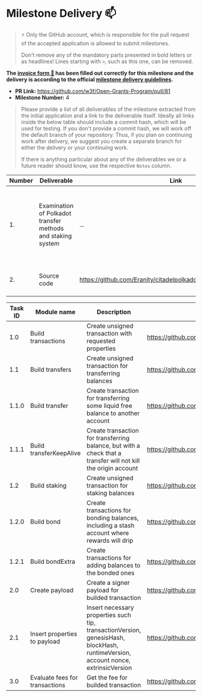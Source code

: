 # Milestone Delivery :mailbox:

> ⚡ Only the GitHub account, which is responsible for the pull request of the accepted application is allowed to submit milestones. 
> 
> Don't remove any of the mandatory parts presented in bold letters or as headlines! Lines starting with `>`, such as this one, can be removed.

**The [invoice form :pencil:](https://docs.google.com/forms/d/e/1FAIpQLSfmNYaoCgrxyhzgoKQ0ynQvnNRoTmgApz9NrMp-hd8mhIiO0A/viewform) has been filled out correctly for this milestone and the delivery is according to the official [milestone delivery guidelines](https://github.com/w3f/General-Grants-Program/blob/master/grants/milestone-deliverables-guidelines.md).**  

* **PR Link:** https://github.com/w3f/Open-Grants-Program/pull/81
* **Milestone Number:** 4

> Please provide a list of all deliverables of the milestone extracted from the initial application and a link to the deliverable itself. Ideally all links inside the below table should include a commit hash, which will be used for testing. If you don't provide a commit hash, we will work off the default branch of your repository. Thus, if you plan on continuing work after delivery, we suggest you create a separate branch for either the delivery or your continuing work. 
> 
> If there is anything particular about any of the deliverables we or a future reader should know, use the respective `Notes` column.

| Number | Deliverable | Link | Notes |
| ------------- | ------------- | ------------- |------------- |
| 1. | Examination of Polkadot transfer methods and staking system| ... | This is the building step of transactions with requested properties such as: transfer and stake | 
| 2.  |Source code| https://github.com/Eranity/citadelpolkadot/blob/main/sourceCode.js | Source code for building transactions |



| Task ID | Module name | Description | Link |
| ------ | ----------- | ---- | ----- |
| 1.0 | Build transactions | Create unsigned transaction with requested properties| https://github.com/Eranity/citadelpolkadot/blob/main/polkadot.js |
| 1.1 | Build transfers | Create unsigned transaction for transferring balances | https://github.com/Eranity/citadelpolkadot/blob/main/polkadot.js#L362 |
| 1.1.0 | Build transfer | Create transaction for transferring some liquid free balance to another account | https://github.com/Eranity/citadelpolkadot/blob/main/polkadot.js#L362 |
| 1.1.1 | Build transferKeepAlive | Create transaction for transferring balance, but with a check that a transfer will not kill the origin account | https://github.com/Eranity/citadelpolkadot/blob/main/polkadot.js#L362 |
| 1.2 | Build staking | Create unsigned transaction for staking balances | https://github.com/Eranity/citadelpolkadot/blob/main/polkadot.js#L406 |
| 1.2.0 | Build bond | Create transactions for bonding balances, including a stash account where rewards will drip | https://github.com/Eranity/citadelpolkadot/blob/main/polkadot.js#L406 |
| 1.2.1 | Build bondExtra | Create transactions for adding balances to the bonded ones | https://github.com/Eranity/citadelpolkadot/blob/main/polkadot.js#L406 |
| 2.0 | Create payload | Create a signer payload for builded transaction | https://github.com/Eranity/citadelpolkadot/blob/main/payload.js |
| 2.1 | Insert properties to payload | Insert necessary properties such tip, transactionVersion, genesisHash, blockHash, runtimeVersion, account nonce, extrinsicVersion | https://github.com/Eranity/citadelpolkadot/blob/main/payload.js |
| 3.0 | Evaluate fees for transactions | Get the fee for builded transaction| https://github.com/Eranity/citadelpolkadot/blob/main/evaluateFee.js |

